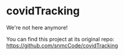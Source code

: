 # covidTracking

We're not here anymore!

You can find this project at its original repo: https://github.com/snmcCode/covidTracking